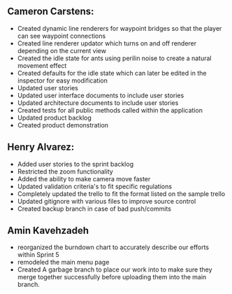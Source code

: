  ## Cameron Carstens:

- Created dynamic line renderers for waypoint bridges so that the player can see waypoint connections
- Created line renderer updator which turns on and off renderer depending on the current view
- Created the idle state for ants using perilin noise to create a natural movement effect
- Created defaults for the idle state which can later be edited in the inspector for easy modification
- Updated user stories
- Updated user interface documents to include user stories
- Updated architecture documents to include user stories
- Created tests for all public methods called within the application
- Updated product backlog
- Created product demonstration

 ## Henry Alvarez:
 
 - Added user stories to the sprint backlog
 - Restricted the zoom functionality
 - Added the ability to make camera move faster
 - Updated validation criteria's to fit specific regulations
 - Completely updated the trello to fit the format listed on the sample trello
 - Updated gitignore with various files to improve source control
 - Created backup branch in case of bad push/commits
 
 ## Amin Kavehzadeh 

- reorganized the burndown chart to accurately describe our efforts within Sprint 5
- remodeled the main menu page 
- Created A garbage branch to place our work into to make sure they merge together successfully before uploading them into the main branch.
